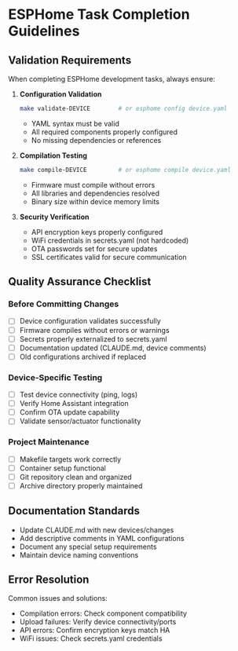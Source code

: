# ESPHome Task Completion Guidelines

## Validation Requirements
When completing ESPHome development tasks, always ensure:

1. **Configuration Validation**
   ```bash
   make validate-DEVICE        # or esphome config device.yaml
   ```
   - YAML syntax must be valid
   - All required components properly configured
   - No missing dependencies or references

2. **Compilation Testing**
   ```bash
   make compile-DEVICE         # or esphome compile device.yaml
   ```
   - Firmware must compile without errors
   - All libraries and dependencies resolved
   - Binary size within device memory limits

3. **Security Verification**
   - API encryption keys properly configured
   - WiFi credentials in secrets.yaml (not hardcoded)
   - OTA passwords set for secure updates
   - SSL certificates valid for secure communication

## Quality Assurance Checklist

### Before Committing Changes
- [ ] Device configuration validates successfully
- [ ] Firmware compiles without errors or warnings
- [ ] Secrets properly externalized to secrets.yaml
- [ ] Documentation updated (CLAUDE.md, device comments)
- [ ] Old configurations archived if replaced

### Device-Specific Testing
- [ ] Test device connectivity (ping, logs)
- [ ] Verify Home Assistant integration
- [ ] Confirm OTA update capability
- [ ] Validate sensor/actuator functionality

### Project Maintenance
- [ ] Makefile targets work correctly
- [ ] Container setup functional
- [ ] Git repository clean and organized
- [ ] Archive directory properly maintained

## Documentation Standards
- Update CLAUDE.md with new devices/changes
- Add descriptive comments in YAML configurations
- Document any special setup requirements
- Maintain device naming conventions

## Error Resolution
Common issues and solutions:
- Compilation errors: Check component compatibility
- Upload failures: Verify device connectivity/ports
- API errors: Confirm encryption keys match HA
- WiFi issues: Check secrets.yaml credentials